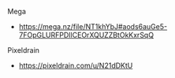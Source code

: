 
Mega
- https://mega.nz/file/NT1khYbJ#aods6auGe5-7FOpGLURFPDIlCEOrXQUZZBtOkKxrSqQ

Pixeldrain
- https://pixeldrain.com/u/N21dDKtU